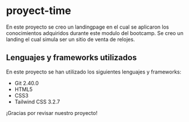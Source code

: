 # proyect-time
En este proyecto se creo un landingpage en el cual se aplicaron los conocimientos adquiridos durante este modulo del bootcamp.
Se creo un landing el cual simula ser un sitio de venta de relojes.

## Lenguajes y frameworks utilizados

En este proyecto se han utilizado los siguientes lenguajes y frameworks:

- Git 2.40.0
- HTML5
- CSS3
- Tailwind CSS 3.2.7

¡Gracias por revisar nuestro proyecto!
